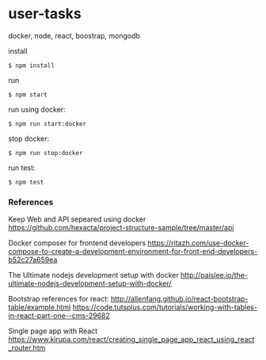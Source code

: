# user-tasks
docker, node, react, boostrap, mongodb

install 
```
$ npm install
```


run 
```
$ npm start
```


run using docker:
```
$ npm run start:docker
```
stop docker:
```
$ npm run stop:docker
```

run test:
```
$ npm test
```

### References
Keep Web and API sepeared using docker
https://github.com/hexacta/project-structure-sample/tree/master/api

Docker composer for frontend developers
https://ritazh.com/use-docker-compose-to-create-a-development-environment-for-front-end-developers-b52c27a659ea

The Ultimate nodejs development setup with docker 
http://paislee.io/the-ultimate-nodejs-development-setup-with-docker/

Bootstrap references for react:
http://allenfang.github.io/react-bootstrap-table/example.html
https://code.tutsplus.com/tutorials/working-with-tables-in-react-part-one--cms-29682

Single page app with React
https://www.kirupa.com/react/creating_single_page_app_react_using_react_router.htm 